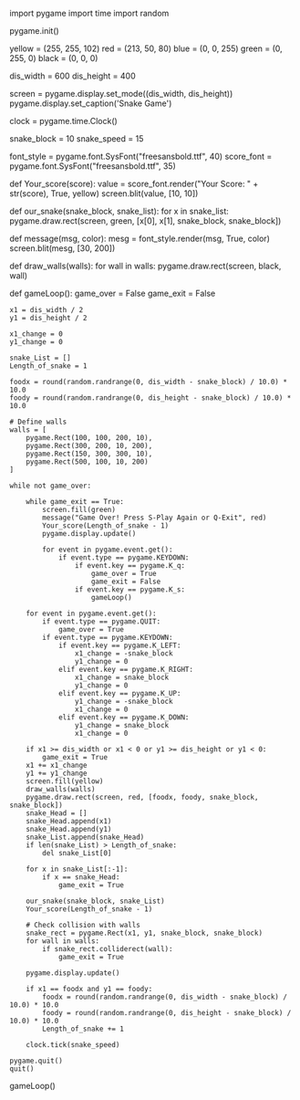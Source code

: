 import pygame
import time
import random

pygame.init()

yellow = (255, 255, 102)
red = (213, 50, 80)
blue = (0, 0, 255)
green = (0, 255, 0)
black = (0, 0, 0)

dis_width = 600
dis_height = 400

screen = pygame.display.set_mode((dis_width, dis_height))
pygame.display.set_caption('Snake Game')

clock = pygame.time.Clock()

snake_block = 10
snake_speed = 15

font_style = pygame.font.SysFont("freesansbold.ttf", 40)
score_font = pygame.font.SysFont("freesansbold.ttf", 35)

def Your_score(score):
    value = score_font.render("Your Score: " + str(score), True, yellow)
    screen.blit(value, [10, 10])

def our_snake(snake_block, snake_list):
    for x in snake_list:
        pygame.draw.rect(screen, green, [x[0], x[1], snake_block, snake_block])

def message(msg, color):
    mesg = font_style.render(msg, True, color)
    screen.blit(mesg, [30, 200])

def draw_walls(walls):
    for wall in walls:
        pygame.draw.rect(screen, black, wall)

def gameLoop():
    game_over = False
    game_exit = False

    x1 = dis_width / 2
    y1 = dis_height / 2

    x1_change = 0
    y1_change = 0

    snake_List = []
    Length_of_snake = 1

    foodx = round(random.randrange(0, dis_width - snake_block) / 10.0) * 10.0
    foody = round(random.randrange(0, dis_height - snake_block) / 10.0) * 10.0

    # Define walls
    walls = [
        pygame.Rect(100, 100, 200, 10),
        pygame.Rect(300, 200, 10, 200),
        pygame.Rect(150, 300, 300, 10),
        pygame.Rect(500, 100, 10, 200)
    ]

    while not game_over:

        while game_exit == True:
            screen.fill(green)
            message("Game Over! Press S-Play Again or Q-Exit", red)
            Your_score(Length_of_snake - 1)
            pygame.display.update()

            for event in pygame.event.get():
                if event.type == pygame.KEYDOWN:
                    if event.key == pygame.K_q:
                        game_over = True
                        game_exit = False
                    if event.key == pygame.K_s:
                        gameLoop()

        for event in pygame.event.get():
            if event.type == pygame.QUIT:
                game_over = True
            if event.type == pygame.KEYDOWN:
                if event.key == pygame.K_LEFT:
                    x1_change = -snake_block
                    y1_change = 0
                elif event.key == pygame.K_RIGHT:
                    x1_change = snake_block
                    y1_change = 0
                elif event.key == pygame.K_UP:
                    y1_change = -snake_block
                    x1_change = 0
                elif event.key == pygame.K_DOWN:
                    y1_change = snake_block
                    x1_change = 0

        if x1 >= dis_width or x1 < 0 or y1 >= dis_height or y1 < 0:
            game_exit = True
        x1 += x1_change
        y1 += y1_change
        screen.fill(yellow)
        draw_walls(walls)
        pygame.draw.rect(screen, red, [foodx, foody, snake_block, snake_block])
        snake_Head = []
        snake_Head.append(x1)
        snake_Head.append(y1)
        snake_List.append(snake_Head)
        if len(snake_List) > Length_of_snake:
            del snake_List[0]

        for x in snake_List[:-1]:
            if x == snake_Head:
                game_exit = True

        our_snake(snake_block, snake_List)
        Your_score(Length_of_snake - 1)

        # Check collision with walls
        snake_rect = pygame.Rect(x1, y1, snake_block, snake_block)
        for wall in walls:
            if snake_rect.colliderect(wall):
                game_exit = True

        pygame.display.update()

        if x1 == foodx and y1 == foody:
            foodx = round(random.randrange(0, dis_width - snake_block) / 10.0) * 10.0
            foody = round(random.randrange(0, dis_height - snake_block) / 10.0) * 10.0
            Length_of_snake += 1

        clock.tick(snake_speed)

    pygame.quit()
    quit()

gameLoop()
